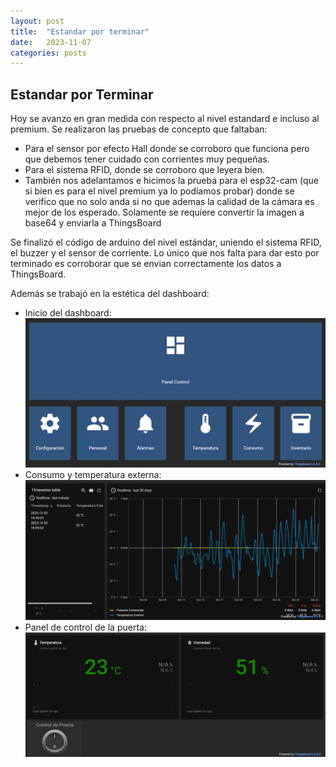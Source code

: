 ```yaml
---
layout: post
title:  "Estandar por terminar"
date:   2023-11-07
categories: posts
---
```


## Estandar por Terminar

Hoy se avanzo en gran medida con respecto al nivel estandard e incluso al premium. Se realizaron las pruebas de concepto que faltaban:

  - Para el sensor por efecto Hall donde se corroboro que funciona pero que debemos tener cuidado con corrientes muy pequeñas.
  - Para el sistema RFID, donde se corroboro que leyera bien.
  - También nos adelantamos e hicimos la prueba para el esp32-cam (que si bien es para el nivel premium ya lo podíamos probar) donde se verifico que
    no solo anda si no que ademas la calidad de la cámara es mejor de los esperado. Solamente se requiere convertir la imagen a base64 y enviarla a ThingsBoard

Se finalizó el código de arduino del nivel estándar, uniendo el sistema RFID, el buzzer y el sensor de corriente. Lo único que nos falta para dar esto por terminado
es corroborar que se envian correctamente los datos a ThingsBoard.

Además se trabajó en la estética del dashboard:

 * Inicio del dashboard:
  ![InicioDelDashboard](https://raw.githubusercontent.com/SisCom-PI2-2023-2/proyecto-keep-it-cool/main/docs/_posts/img/Dashboard.jpg)
 * Consumo y temperatura externa:
  ![Consumo](https://raw.githubusercontent.com/SisCom-PI2-2023-2/proyecto-keep-it-cool/main/docs/_posts/img/Consumo.png)
 * Panel de control de la puerta:
  ![PanelDeControl](https://raw.githubusercontent.com/SisCom-PI2-2023-2/proyecto-keep-it-cool/main/docs/_posts/img/PanelDeControl.png)
